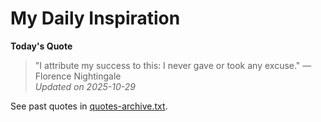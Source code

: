 # My Daily Inspiration

**Today's Quote**  
> "I attribute my success to this: I never gave or took any excuse." — Florence Nightingale  
*Updated on 2025-10-29*

See past quotes in [quotes-archive.txt](quotes-archive.txt).